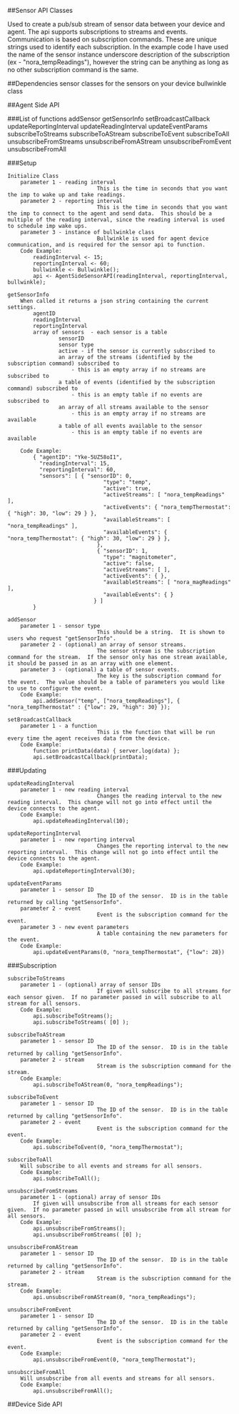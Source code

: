 ##Sensor API Classes

Used to create a pub/sub stream of sensor data between your device and agent.  The api supports subscriptions to streams and events.  Communication is based on subscription commands. These are unique strings used to identify each subscription.   In the example code I have used the name of the sensor instance underscore description of the subscription (ex - "nora_tempReadings"), however the string can be anything as long as no other subscription command is the same.

##Dependencies
    sensor classes for the sensors on your device
    bullwinkle class


##Agent Side API

###List of functions
    addSensor
    getSensorInfo
    setBroadcastCallback
    updateReportingInterval
    updateReadingInterval
    updateEventParams
    subscribeToStreams
    subscribeToAStream
    subscribeToEvent
    subscribeToAll
    unsubscribeFromStreams
    unsubscribeFromAStream
    unsubscribeFromEvent
    unsubscribeFromAll


###Setup

    Initialize Class
        parameter 1 - reading interval
                                This is the time in seconds that you want the imp to wake up and take readings.
        parameter 2 - reporting interval
                                This is the time in seconds that you want the imp to connect to the agent and send data.  This should be a multiple of the reading interval, since the reading interval is used to schedule imp wake ups.
        parameter 3 - instance of bullwinkle class
                                Bullwinkle is used for agent device communication, and is required for the sensor api to function.
        Code Example:
            readingInterval <- 15;
            reportingInterval <- 60;
            bullwinkle <- Bullwinkle();
            api <- AgentSideSensorAPI(readingInterval, reportingInterval, bullwinkle);

    getSensorInfo
        When called it returns a json string containing the current settings.
            agentID
            readingInterval
            reportingInterval
            array of sensors  - each sensor is a table
                    sensorID
                    sensor type
                    active - if the sensor is currently subscribed to
                    an array of the streams (identified by the subscription command) subscribed to
                        - this is an empty array if no streams are subscribed to
                    a table of events (identified by the subscription command) subscribed to
                        - this is an empty table if no events are subscribed to
                    an array of all streams available to the sensor
                        - this is an empty array if no streams are available
                    a table of all events available to the sensor
                        - this is an empty table if no events are available

        Code Example:
            { "agentID": "Yke-5UZ58oI1",
              "readingInterval": 15,
              "reportingInterval": 60,
              "sensors": [ { "sensorID": 0,
                                  "type": "temp",
                                  "active": true,
                                  "activeStreams": [ "nora_tempReadings" ],
                                  "activeEvents": { "nora_tempThermostat": { "high": 30, "low": 29 } },
                                  "availableStreams": [ "nora_tempReadings" ],
                                  "availableEvents": { "nora_tempThermostat": { "high": 30, "low": 29 } },
                                },
                                { "sensorID": 1,
                                  "type": "magnitometer",
                                  "active": false,
                                  "activeStreams": [ ],
                                  "activeEvents": { },
                                  "availableStreams": [ "nora_magReadings" ],
                                  "availableEvents": { }
                               } ]
            }

    addSensor
        parameter 1 - sensor type
                                This should be a string.  It is shown to users who request "getSensorInfo".
        parameter 2 - (optional) an array of sensor streams.
                                The sensor stream is the subscription command for the stream.  If the sensor only has one stream available, it should be passed in as an array with one element.
        parameter 3 - (optional) a table of sensor events.
                                The key is the subscription command for the event.  The value should be a table of parameters you would like to use to configure the event.
        Code Example:
            api.addSensor("temp", ["nora_tempReadings"], { "nora_tempThermostat" : {"low": 29, "high": 30} });

    setBroadcastCallback
        parameter 1 - a function
                                This is the function that will be run every time the agent receives data from the device.
        Code Example:
            function printData(data) { server.log(data) };
            api.setBroadcastCallback(printData);


###Updating

    updateReadingInterval
        parameter 1 - new reading interval
                                Changes the reading interval to the new reading interval.  This change will not go into effect until the device connects to the agent.
        Code Example:
            api.updateReadingInterval(10);

    updateReportingInterval
        parameter 1 - new reporting interval
                                Changes the reporting interval to the new reporting interval.  This change will not go into effect until the device connects to the agent.
        Code Example:
            api.updateReportingInterval(30);

    updateEventParams
        parameter 1 - sensor ID
                                The ID of the sensor.  ID is in the table returned by calling "getSensorInfo".
        parameter 2 - event
                                Event is the subscription command for the event.
        parameter 3 - new event parameters
                                A table containing the new parameters for the event.
        Code Example:
            api.updateEventParams(0, "nora_tempThermostat", {"low": 28})


###Subscription

    subscribeToStreams
        parameter 1 - (optional) array of sensor IDs
                                If given will subscribe to all streams for each sensor given.  If no parameter passed in will subscribe to all stream for all sensors.
        Code Example:
            api.subscribeToStreams();
            api.subscribeToStreams( [0] );

    subscribeToAStream
        parameter 1 - sensor ID
                                The ID of the sensor.  ID is in the table returned by calling "getSensorInfo".
        parameter 2 - stream
                                Stream is the subscription command for the stream.
        Code Example:
            api.subscribeToAStream(0, "nora_tempReadings");

    subscribeToEvent
        parameter 1 - sensor ID
                                The ID of the sensor.  ID is in the table returned by calling "getSensorInfo".
        parameter 2 - event
                                Event is the subscription command for the event.
        Code Example:
            api.subscribeToEvent(0, "nora_tempThermostat");

    subscribeToAll
        Will subscribe to all events and streams for all sensors.
        Code Example:
            api.subscribeToAll();

    unsubscribeFromStreams
        parameter 1 - (optional) array of sensor IDs
            If given will unsubscribe from all streams for each sensor given.  If no parameter passed in will unsubscribe from all stream for all sensors.
        Code Example:
            api.unsubscribeFromStreams();
            api.unsubscribeFromStreams( [0] );

    unsubscribeFromAStream
        parameter 1 - sensor ID
                                The ID of the sensor.  ID is in the table returned by calling "getSensorInfo".
        parameter 2 - stream
                                Stream is the subscription command for the stream.
        Code Example:
            api.unsubscribeFromAStream(0, "nora_tempReadings");

    unsubscribeFromEvent
        parameter 1 - sensor ID
                                The ID of the sensor.  ID is in the table returned by calling "getSensorInfo".
        parameter 2 - event
                                Event is the subscription command for the event.
        Code Example:
            api.unsubscribeFromEvent(0, "nora_tempThermostat");

    unsubscribeFromAll
        Will unsubscribe from all events and streams for all sensors.
        Code Example:
            api.unsubscribeFromAll();


##Device Side API
